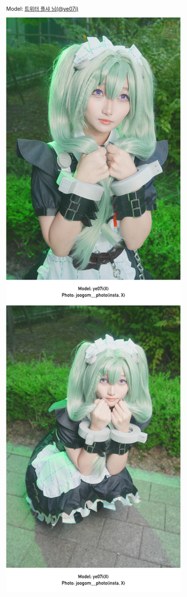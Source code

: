 ﻿---
dddd: 2024.09.07 GXG 토
nickname: 플샤
sns_type: x
sns_id: ye07i
---

<a name="ye07i"></a>
Model: <a href="https://x.com/ye07i" target="_blank">트위터 플샤 님(@ye07i)</a>

![image0.jpg](/assets/img/2024/09-07/플샤/image0.jpg)
![image1.jpg](/assets/img/2024/09-07/플샤/image1.jpg)
